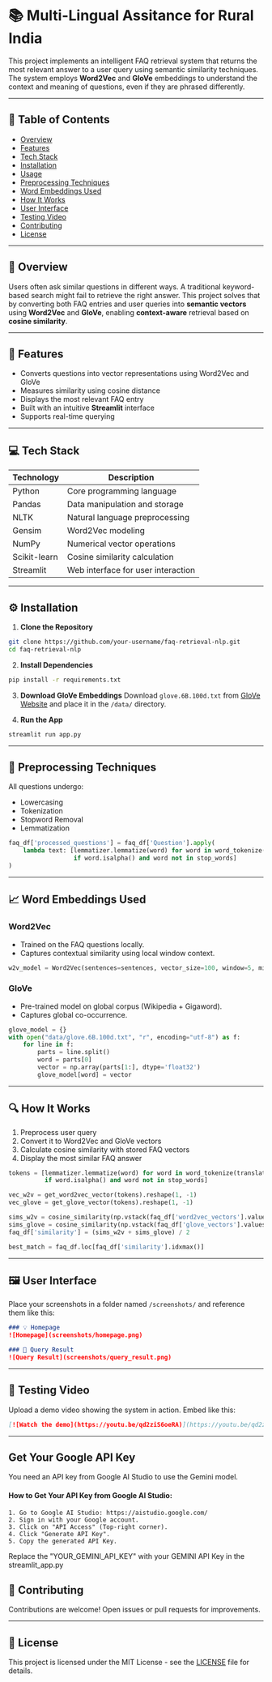 
# 📚 Multi-Lingual Assitance for Rural India

This project implements an intelligent FAQ retrieval system that returns the most relevant answer to a user query using semantic similarity techniques. The system employs **Word2Vec** and **GloVe** embeddings to understand the context and meaning of questions, even if they are phrased differently.

---

## 📌 Table of Contents

- [Overview](#overview)
- [Features](#features)
- [Tech Stack](#tech-stack)
- [Installation](#installation)
- [Usage](#usage)
- [Preprocessing Techniques](#preprocessing-techniques)
- [Word Embeddings Used](#word-embeddings-used)
- [How It Works](#how-it-works)
- [User Interface](#user-interface)
- [Testing Video](#testing-video)
- [Contributing](#contributing)
- [License](#license)

---

## 🧠 Overview

Users often ask similar questions in different ways. A traditional keyword-based search might fail to retrieve the right answer. This project solves that by converting both FAQ entries and user queries into **semantic vectors** using **Word2Vec** and **GloVe**, enabling **context-aware** retrieval based on **cosine similarity**.

---

## 🌟 Features

- Converts questions into vector representations using Word2Vec and GloVe
- Measures similarity using cosine distance
- Displays the most relevant FAQ entry
- Built with an intuitive **Streamlit** interface
- Supports real-time querying

---

## 💻 Tech Stack

| Technology     | Description                        |
|----------------|------------------------------------|
| Python         | Core programming language          |
| Pandas         | Data manipulation and storage      |
| NLTK           | Natural language preprocessing     |
| Gensim         | Word2Vec modeling                  |
| NumPy          | Numerical vector operations        |
| Scikit-learn   | Cosine similarity calculation      |
| Streamlit      | Web interface for user interaction |

---

## ⚙️ Installation

1. **Clone the Repository**
```bash
git clone https://github.com/your-username/faq-retrieval-nlp.git
cd faq-retrieval-nlp
```

2. **Install Dependencies**
```bash
pip install -r requirements.txt
```

3. **Download GloVe Embeddings**
Download `glove.6B.100d.txt` from [GloVe Website](https://nlp.stanford.edu/projects/glove/) and place it in the `/data/` directory.

4. **Run the App**
```bash
streamlit run app.py
```

---

## 🔄 Preprocessing Techniques

All questions undergo:
- Lowercasing
- Tokenization
- Stopword Removal
- Lemmatization

```python
faq_df['processed_questions'] = faq_df['Question'].apply(
    lambda text: [lemmatizer.lemmatize(word) for word in word_tokenize(text.lower())
                  if word.isalpha() and word not in stop_words]
)
```

---

## 📈 Word Embeddings Used

### Word2Vec
- Trained on the FAQ questions locally.
- Captures contextual similarity using local window context.

```python
w2v_model = Word2Vec(sentences=sentences, vector_size=100, window=5, min_count=1, workers=4)
```

### GloVe
- Pre-trained model on global corpus (Wikipedia + Gigaword).
- Captures global co-occurrence.

```python
glove_model = {}
with open("data/glove.6B.100d.txt", "r", encoding="utf-8") as f:
    for line in f:
        parts = line.split()
        word = parts[0]
        vector = np.array(parts[1:], dtype='float32')
        glove_model[word] = vector
```

---

## 🔍 How It Works

1. Preprocess user query
2. Convert it to Word2Vec and GloVe vectors
3. Calculate cosine similarity with stored FAQ vectors
4. Display the most similar FAQ answer

```python
tokens = [lemmatizer.lemmatize(word) for word in word_tokenize(translated_query.lower())
          if word.isalpha() and word not in stop_words]

vec_w2v = get_word2vec_vector(tokens).reshape(1, -1)
vec_glove = get_glove_vector(tokens).reshape(1, -1)

sims_w2v = cosine_similarity(np.vstack(faq_df['word2vec_vectors'].values), vec_w2v).flatten()
sims_glove = cosine_similarity(np.vstack(faq_df['glove_vectors'].values), vec_glove).flatten()
faq_df['similarity'] = (sims_w2v + sims_glove) / 2

best_match = faq_df.loc[faq_df['similarity'].idxmax()]
```

---

## 🖼️ User Interface

Place your screenshots in a folder named `/screenshots/` and reference them like this:

```markdown
### 💡 Homepage
![Homepage](screenshots/homepage.png)

### 🔎 Query Result
![Query Result](screenshots/query_result.png)
```

---

## 🎥 Testing Video

Upload a demo video showing the system in action. Embed like this:

```markdown
[![Watch the demo](https://youtu.be/qd2ziS6oeRA)](https://youtu.be/qd2ziS6oeRA)
```

---

## Get Your Google API Key
You need an API key from Google AI Studio to use the Gemini model.
#### How to Get Your API Key from Google AI Studio:
```text
1. Go to Google AI Studio: https://aistudio.google.com/
2. Sign in with your Google account.
3. Click on "API Access" (Top-right corner).
4. Click "Generate API Key".
5. Copy the generated API Key.
```

Replace the "YOUR_GEMINI_API_KEY" with your GEMINI API Key in the streamlit_app.py 

## 🤝 Contributing

Contributions are welcome! Open issues or pull requests for improvements.

---

## 📄 License

This project is licensed under the MIT License - see the [LICENSE](LICENSE) file for details.
